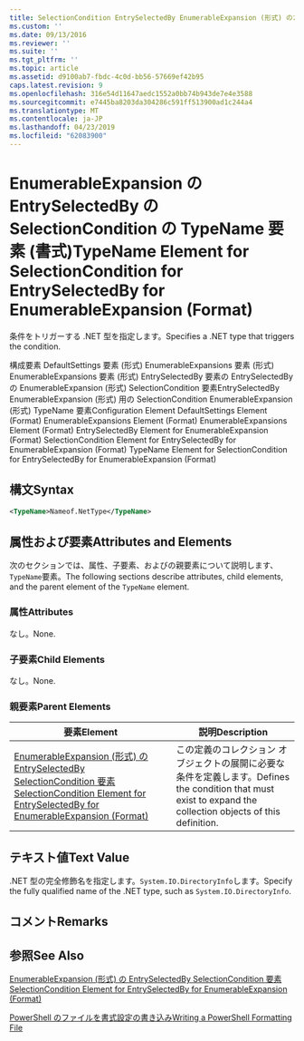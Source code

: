 ```yaml
---
title: SelectionCondition EntrySelectedBy EnumerableExpansion (形式) のための TypeName 要素 |Microsoft Docs
ms.custom: ''
ms.date: 09/13/2016
ms.reviewer: ''
ms.suite: ''
ms.tgt_pltfrm: ''
ms.topic: article
ms.assetid: d9100ab7-fbdc-4c0d-bb56-57669ef42b95
caps.latest.revision: 9
ms.openlocfilehash: 316e54d11647aedc1552a0bb74b943de7e4e3588
ms.sourcegitcommit: e7445ba8203da304286c591ff513900ad1c244a4
ms.translationtype: MT
ms.contentlocale: ja-JP
ms.lasthandoff: 04/23/2019
ms.locfileid: "62083900"
---
```

# <a name="typename-element-for-selectioncondition-for-entryselectedby-for-enumerableexpansion-format"></a><span data-ttu-id="2ea34-102">EnumerableExpansion の EntrySelectedBy の SelectionCondition の TypeName 要素 (書式)</span><span class="sxs-lookup"><span data-stu-id="2ea34-102">TypeName Element for SelectionCondition for EntrySelectedBy for EnumerableExpansion (Format)</span></span>

<span data-ttu-id="2ea34-103">条件をトリガーする .NET 型を指定します。</span><span class="sxs-lookup"><span data-stu-id="2ea34-103">Specifies a .NET type that triggers the condition.</span></span>

<span data-ttu-id="2ea34-104">構成要素 DefaultSettings 要素 (形式) EnumerableExpansions 要素 (形式) EnumerableExpansions 要素 (形式) EntrySelectedBy 要素の EntrySelectedBy の EnumerableExpansion (形式) SelectionCondition 要素EntrySelectedBy EnumerableExpansion (形式) 用の SelectionCondition EnumerableExpansion (形式) TypeName 要素</span><span class="sxs-lookup"><span data-stu-id="2ea34-104">Configuration Element DefaultSettings Element (Format) EnumerableExpansions Element (Format) EnumerableExpansions Element (Format) EntrySelectedBy Element for EnumerableExpansion (Format) SelectionCondition Element for EntrySelectedBy for EnumerableExpansion (Format) TypeName Element for SelectionCondition for EntrySelectedBy for EnumerableExpansion (Format)</span></span>

## <a name="syntax"></a><span data-ttu-id="2ea34-105">構文</span><span class="sxs-lookup"><span data-stu-id="2ea34-105">Syntax</span></span>

```xml
<TypeName>Nameof.NetType</TypeName>
```

## <a name="attributes-and-elements"></a><span data-ttu-id="2ea34-106">属性および要素</span><span class="sxs-lookup"><span data-stu-id="2ea34-106">Attributes and Elements</span></span>

<span data-ttu-id="2ea34-107">次のセクションでは、属性、子要素、およびの親要素について説明します、`TypeName`要素。</span><span class="sxs-lookup"><span data-stu-id="2ea34-107">The following sections describe attributes, child elements, and the parent element of the `TypeName` element.</span></span>

### <a name="attributes"></a><span data-ttu-id="2ea34-108">属性</span><span class="sxs-lookup"><span data-stu-id="2ea34-108">Attributes</span></span>

<span data-ttu-id="2ea34-109">なし。</span><span class="sxs-lookup"><span data-stu-id="2ea34-109">None.</span></span>

### <a name="child-elements"></a><span data-ttu-id="2ea34-110">子要素</span><span class="sxs-lookup"><span data-stu-id="2ea34-110">Child Elements</span></span>

<span data-ttu-id="2ea34-111">なし。</span><span class="sxs-lookup"><span data-stu-id="2ea34-111">None.</span></span>

### <a name="parent-elements"></a><span data-ttu-id="2ea34-112">親要素</span><span class="sxs-lookup"><span data-stu-id="2ea34-112">Parent Elements</span></span>

|<span data-ttu-id="2ea34-113">要素</span><span class="sxs-lookup"><span data-stu-id="2ea34-113">Element</span></span>|<span data-ttu-id="2ea34-114">説明</span><span class="sxs-lookup"><span data-stu-id="2ea34-114">Description</span></span>|
|-------------|-----------------|
|[<span data-ttu-id="2ea34-115">EnumerableExpansion (形式) の EntrySelectedBy SelectionCondition 要素</span><span class="sxs-lookup"><span data-stu-id="2ea34-115">SelectionCondition Element for EntrySelectedBy for EnumerableExpansion (Format)</span></span>](./selectioncondition-element-for-entryselectedby-for-enumerableexpansion-format.md)|<span data-ttu-id="2ea34-116">この定義のコレクション オブジェクトの展開に必要な条件を定義します。</span><span class="sxs-lookup"><span data-stu-id="2ea34-116">Defines the condition that must exist to expand the collection objects of this definition.</span></span>|

## <a name="text-value"></a><span data-ttu-id="2ea34-117">テキスト値</span><span class="sxs-lookup"><span data-stu-id="2ea34-117">Text Value</span></span>

<span data-ttu-id="2ea34-118">.NET 型の完全修飾名を指定します。`System.IO.DirectoryInfo`します。</span><span class="sxs-lookup"><span data-stu-id="2ea34-118">Specify the fully qualified name of the .NET type, such as `System.IO.DirectoryInfo`.</span></span>

## <a name="remarks"></a><span data-ttu-id="2ea34-119">コメント</span><span class="sxs-lookup"><span data-stu-id="2ea34-119">Remarks</span></span>

## <a name="see-also"></a><span data-ttu-id="2ea34-120">参照</span><span class="sxs-lookup"><span data-stu-id="2ea34-120">See Also</span></span>

[<span data-ttu-id="2ea34-121">EnumerableExpansion (形式) の EntrySelectedBy SelectionCondition 要素</span><span class="sxs-lookup"><span data-stu-id="2ea34-121">SelectionCondition Element for EntrySelectedBy for EnumerableExpansion (Format)</span></span>](./selectioncondition-element-for-entryselectedby-for-enumerableexpansion-format.md)

[<span data-ttu-id="2ea34-122">PowerShell のファイルを書式設定の書き込み</span><span class="sxs-lookup"><span data-stu-id="2ea34-122">Writing a PowerShell Formatting File</span></span>](./writing-a-powershell-formatting-file.md)

